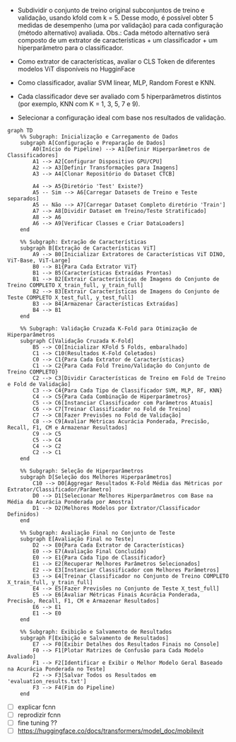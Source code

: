 - Subdividir o conjunto de treino original subconjuntos de treino e validação, usando kfold com k = 5. Desse modo, é possível obter 5 medidas de desempenho (uma por validação) para cada configuração (método alternativo) avaliada. 
Obs.: Cada método alternativo será composto de um extrator de características + um classificador + um hiperparâmetro para o classificador. 

- Como extrator de características, avaliar o CLS Token de diferentes modelos ViT disponíveis no HugginFace

- Como classificador, avaliar SVM linear, MLP, Random Forest e KNN. 

- Cada classificador deve ser avaliado com 5 hiperparâmetros distintos (por exemplo, KNN com K = 1, 3, 5, 7 e 9). 

- Selecionar a configuração ideal com base nos resultados de validação. 

```mermaid
graph TD
    %% Subgraph: Inicialização e Carregamento de Dados
    subgraph A[Configuração e Preparação de Dados]
        A0(Início do Pipeline) --> A1[Definir Hiperparâmetros de Classificadores]
        A1 --> A2[Configurar Dispositivo GPU/CPU]
        A2 --> A3[Definir Transformações para Imagens]
        A3 --> A4[Clonar Repositório do Dataset CTCB]

        A4 --> A5{Diretório 'Test' Existe?}
        A5 -- Sim --> A6[Carregar Datasets de Treino e Teste separados]
        A5 -- Não --> A7[Carregar Dataset Completo diretório 'Train']
        A7 --> A8[Dividir Dataset em Treino/Teste Stratificado]
        A8 --> A6
        A6 --> A9[Verificar Classes e Criar DataLoaders]
    end

    %% Subgraph: Extração de Características
    subgraph B[Extração de Características ViT]
        A9 --> B0[Inicializar Extratores de Características ViT DINO, ViT-Base, ViT-Large]
        B0 --> B1{Para Cada Extrator ViT}
        B1 --> B5(Características Extraídas Prontas)
        B1 --> B2[Extrair Características de Imagens do Conjunto de Treino COMPLETO X_train_full, y_train_full]
        B2 --> B3[Extrair Características de Imagens do Conjunto de Teste COMPLETO X_test_full, y_test_full]
        B3 --> B4[Armazenar Características Extraídas]
        B4 --> B1
    end

    %% Subgraph: Validação Cruzada K-Fold para Otimização de Hiperparâmetros
    subgraph C[Validação Cruzada K-Fold]
        B5 --> C0[Inicializar KFold 5 Folds, embaralhado]
        C1 --> C10(Resultados K-Fold Coletados)
        C0 --> C1{Para Cada Extrator de Características}
        C1 --> C2{Para Cada Fold Treino/Validação do Conjunto de Treino COMPLETO}
        C2 --> C3[Dividir Características de Treino em Fold de Treino e Fold de Validação]
        C3 --> C4{Para Cada Tipo de Classificador SVM, MLP, RF, KNN}
        C4 --> C5{Para Cada Combinação de Hiperparâmetros}
        C5 --> C6[Instanciar Classificador com Parâmetros Atuais]
        C6 --> C7[Treinar Classificador no Fold de Treino]
        C7 --> C8[Fazer Previsões no Fold de Validação]
        C8 --> C9[Avaliar Métricas Acurácia Ponderada, Precisão, Recall, F1, CM e Armazenar Resultados]
        C9 --> C5
        C5 --> C4
        C4 --> C2
        C2 --> C1
    end

    %% Subgraph: Seleção de Hiperparâmetros
    subgraph D[Seleção dos Melhores Hiperparâmetros]
        C10 --> D0[Aggregar Resultados K-Fold Média das Métricas por Extrator/Classificador/Parâmetro]
        D0 --> D1[Selecionar Melhores Hiperparâmetros com Base na Média da Acurácia Ponderada por Amostra]
        D1 --> D2(Melhores Modelos por Extrator/Classificador Definidos)
    end

    %% Subgraph: Avaliação Final no Conjunto de Teste
    subgraph E[Avaliação Final no Teste]
        D2 --> E0{Para Cada Extrator de Características}
        E0 --> E7(Avaliação Final Concluída)
        E0 --> E1{Para Cada Tipo de Classificador}
        E1 --> E2[Recuperar Melhores Parâmetros Selecionados]
        E2 --> E3[Instanciar Classificador com Melhores Parâmetros]
        E3 --> E4[Treinar Classificador no Conjunto de Treino COMPLETO X_train_full, y_train_full]
        E4 --> E5[Fazer Previsões no Conjunto de Teste X_test_full]
        E5 --> E6[Avaliar Métricas Finais Acurácia Ponderada, Precisão, Recall, F1, CM e Armazenar Resultados]
        E6 --> E1
        E1 --> E0
    end

    %% Subgraph: Exibição e Salvamento de Resultados
    subgraph F[Exibição e Salvamento de Resultados]
        E7 --> F0[Exibir Detalhes dos Resultados Finais no Console]
        F0 --> F1[Plotar Matrizes de Confusão para Cada Modelo Avaliado]
        F1 --> F2[Identificar e Exibir o Melhor Modelo Geral Baseado na Acurácia Ponderada no Teste]
        F2 --> F3[Salvar Todos os Resultados em 'evaluation_results.txt']
        F3 --> F4(Fim do Pipeline)
    end
```


- [ ] explicar fcnn
- [ ] reprodizir fcnn
- [ ] fine tuning ??
- [ ] https://huggingface.co/docs/transformers/model_doc/mobilevit